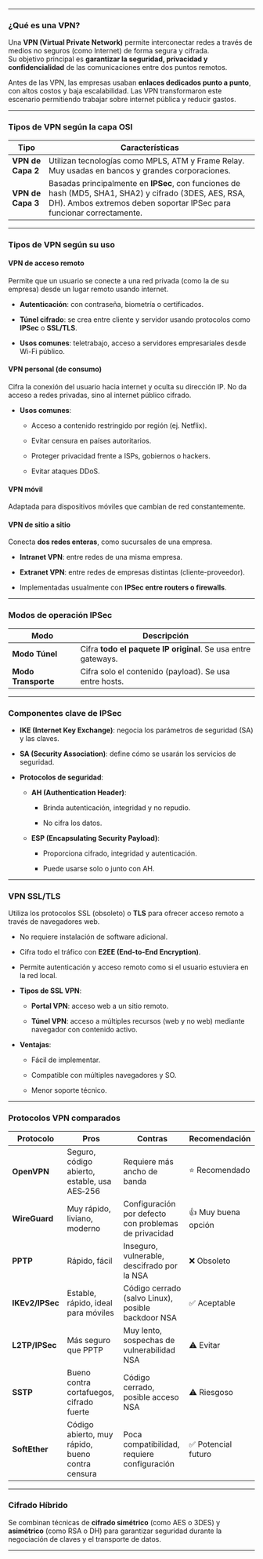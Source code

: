 - --

### **¿Qué es una VPN?**

Una **VPN (Virtual Private Network)** permite interconectar redes a través de medios no seguros (como Internet) de forma segura y cifrada.  
Su objetivo principal es **garantizar la seguridad, privacidad y confidencialidad** de las comunicaciones entre dos puntos remotos.

Antes de las VPN, las empresas usaban **enlaces dedicados punto a punto**, con altos costos y baja escalabilidad. Las VPN transformaron este escenario permitiendo trabajar sobre internet pública y reducir gastos.

---

### Tipos de VPN según la capa OSI

|Tipo|Características|
|---|---|
|**VPN de Capa 2**|Utilizan tecnologías como MPLS, ATM y Frame Relay. Muy usadas en bancos y grandes corporaciones.|
|**VPN de Capa 3**|Basadas principalmente en **IPSec**, con funciones de hash (MD5, SHA1, SHA2) y cifrado (3DES, AES, RSA, DH). Ambos extremos deben soportar IPSec para funcionar correctamente.|

---

### Tipos de VPN según su uso

#### VPN de acceso remoto

Permite que un usuario se conecte a una red privada (como la de su empresa) desde un lugar remoto usando internet.

- **Autenticación**: con contraseña, biometría o certificados.
    
- **Túnel cifrado**: se crea entre cliente y servidor usando protocolos como **IPSec** o **SSL/TLS**.
    
- **Usos comunes**: teletrabajo, acceso a servidores empresariales desde Wi-Fi público.
    

#### VPN personal (de consumo)

Cifra la conexión del usuario hacia internet y oculta su dirección IP. No da acceso a redes privadas, sino al internet público cifrado.

- **Usos comunes**:
    
    - Acceso a contenido restringido por región (ej. Netflix).
        
    - Evitar censura en países autoritarios.
        
    - Proteger privacidad frente a ISPs, gobiernos o hackers.
        
    - Evitar ataques DDoS.
        

#### VPN móvil

Adaptada para dispositivos móviles que cambian de red constantemente.

#### VPN de sitio a sitio

Conecta **dos redes enteras**, como sucursales de una empresa.

- **Intranet VPN**: entre redes de una misma empresa.
    
- **Extranet VPN**: entre redes de empresas distintas (cliente-proveedor).
    
- Implementadas usualmente con **IPSec entre routers o firewalls**.
    

---

### Modos de operación IPSec

|Modo|Descripción|
|---|---|
|**Modo Túnel**|Cifra **todo el paquete IP original**. Se usa entre gateways.|
|**Modo Transporte**|Cifra solo el contenido (payload). Se usa entre hosts.|

---

### Componentes clave de IPSec

- **IKE (Internet Key Exchange)**: negocia los parámetros de seguridad (SA) y las claves.
    
- **SA (Security Association)**: define cómo se usarán los servicios de seguridad.
    
- **Protocolos de seguridad**:
    
    - **AH (Authentication Header)**:
        
        - Brinda autenticación, integridad y no repudio.
            
        - No cifra los datos.
            
    - **ESP (Encapsulating Security Payload)**:
        
        - Proporciona cifrado, integridad y autenticación.
            
        - Puede usarse solo o junto con AH.
            

---

### VPN SSL/TLS

Utiliza los protocolos SSL (obsoleto) o **TLS** para ofrecer acceso remoto a través de navegadores web.

- No requiere instalación de software adicional.
    
- Cifra todo el tráfico con **E2EE (End-to-End Encryption)**.
    
- Permite autenticación y acceso remoto como si el usuario estuviera en la red local.
    
- **Tipos de SSL VPN**:
    
    - **Portal VPN**: acceso web a un sitio remoto.
        
    - **Túnel VPN**: acceso a múltiples recursos (web y no web) mediante navegador con contenido activo.
        
- **Ventajas**:
    
    - Fácil de implementar.
        
    - Compatible con múltiples navegadores y SO.
        
    - Menor soporte técnico.
        

---

### Protocolos VPN comparados

|Protocolo|Pros|Contras|Recomendación|
|---|---|---|---|
|**OpenVPN**|Seguro, código abierto, estable, usa AES‑256|Requiere más ancho de banda|⭐ Recomendado|
|**WireGuard**|Muy rápido, liviano, moderno|Configuración por defecto con problemas de privacidad|👍 Muy buena opción|
|**PPTP**|Rápido, fácil|Inseguro, vulnerable, descifrado por la NSA|❌ Obsoleto|
|**IKEv2/IPSec**|Estable, rápido, ideal para móviles|Código cerrado (salvo Linux), posible backdoor NSA|✅ Aceptable|
|**L2TP/IPSec**|Más seguro que PPTP|Muy lento, sospechas de vulnerabilidad NSA|⚠️ Evitar|
|**SSTP**|Bueno contra cortafuegos, cifrado fuerte|Código cerrado, posible acceso NSA|⚠️ Riesgoso|
|**SoftEther**|Código abierto, muy rápido, bueno contra censura|Poca compatibilidad, requiere configuración|✅ Potencial futuro|

---

### Cifrado Híbrido

Se combinan técnicas de **cifrado simétrico** (como AES o 3DES) y **asimétrico** (como RSA o DH) para garantizar seguridad durante la negociación de claves y el transporte de datos.

---

